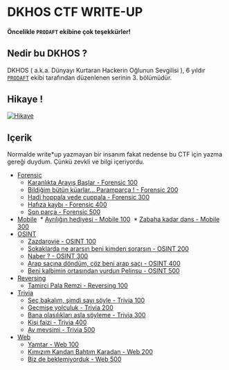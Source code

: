 # DKHOS CTF WRITE-UP

#### Öncelikle `PRODAFT` ekibine çok teşekkürler!
## Nedir bu DKHOS ?

DKHOS ( a.k.a. Dünyayı Kurtaran Hackerin Oğlunun Sevgilisi ), 6 yıldır [`PRODAFT`](https://www.prodaft.com) ekibi tarafından düzenlenen serinin 3. bölümüdür.

## Hikaye !
<a href="http://www.youtube.com/watch?feature=player_embedded&v=HlJLYdcIKxs
" target="_blank"><img src="http://img.youtube.com/vi/HlJLYdcIKxs/0.jpg"
alt="Hikaye" /></a>

## Içerik
Normalde write*up yazmayan bir insanım fakat nedense bu CTF için yazma gereği duydum. Çünkü zevkli ve bilgi içeriyordu.

- [Forensic](Forensic/)
  * [Karanlıkta Arayış Başlar - Forensic 100](Forensic/Forensic100)
  * [Bildiğim bütün küarlar... Paramparça !  - Forensic 200](Forensic/Forensic200)
  * [Hadi hoppala vede cuppala - Forensic 300](Forensic/Forensic300)
  * [Hafıza kaybı - Forensic 400](Forensic/Forensic400)
  * [Son parça - Forensic 500](Forensic/Forensic500)
- [Mobile](Mobile/)
  * [Ayrılığın hediyesi - Mobile 100](Mobile/Mobile100)
  * [Zabaha kadar dans  - Mobile 300](Mobile/Mobile300)
- [OSINT](OSINT/)
  * [Zazdarovje - OSINT 100](OSINT/OSINT100)
  * [Sokaklarda ne ararsın beni kimden sorarsın - OSINT 200](OSINT/OSINT200)
  * [Naber ? - OSINT 300](OSINT/OSINT300)
  * [Arap saçına döndüm, çöz beni arap saçı - OSINT 400](OSINT/OSINT400)  
  * [Beni kalbimin ortasından vurdun Pelinsu - OSINT 500](OSINT/OSINT500)
- [Reversing](Reversing/)
  * [Tamirci Pala Remzi - Reversing 100](Reversing/Reversing100)
- [Trivia](Trivia/)  
  * [Seç bakalım, şimdi sayı söyle - Trivia 100](Trivia/Trivia100)
  * [Geçmişe yolculuk - Trivia 200](Trivia/Trivia200)
  * [Bana olasılıkları asla söyleme - Trivia 300](Trivia/Trivia300)
  * [Kişi faizi - Trivia 400](Trivia/Trivia400)
  * [Av mevsimi - Trivia 500](Trivia/Trivia500)
- [Web](Web/)
  * [Yamtar - Web 100](Web/Web100)
  * [Kımızım Kandan Bahtım Karadan - Web 200](Web/Web200)
  * [Biz de beklemiyorduk - Web 500](Web/Web500)
